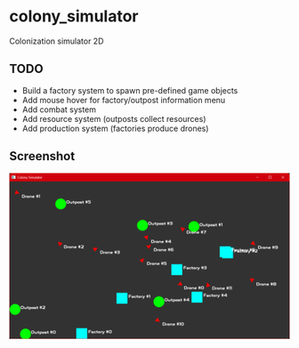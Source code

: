 # colony_simulator
Colonization simulator 2D

## TODO
- Build a factory system to spawn pre-defined game objects
- Add mouse hover for factory/outpost information menu
- Add combat system
- Add resource system (outposts collect resources)
- Add production system (factories produce drones)


## Screenshot

![Screenshot](docs/images/screenshot_001.png)
